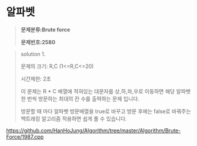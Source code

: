#  알파벳

> **문제분류:Brute force**
>
> **문제번호:2580**

> solution 1.
>
> 문제의 크기: R,C (1<=R,C<=20) 
>
> 시간제한: 2초
>
> 
>
> 이 문제는 R * C 배열에 적혀있는 대문자를 상,하,좌,우로 이동하면 해당 알파벳 한 번씩 방문하는 최대의 칸 수를 출력하는 문제 입니다.
>
> 방문할 때 마다 알파벳 방문배열을 true로 바꾸고 방문 후에는 false로 바꿔주는 백트래킹 알고리즘 적용하면 쉽게 풀 수 있습니다.
>
> 
>

https://github.com/HanHoJung/Algorithm/tree/master/Algorithm/Brute-Force/1987.cpp  
















